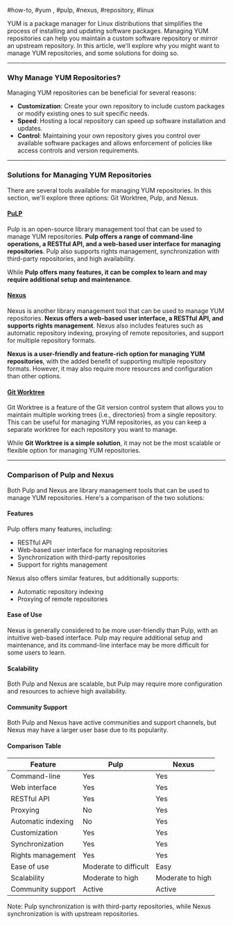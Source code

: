 #how-to, #yum , #pulp, #nexus, #repository, #linux 

YUM is a package manager for Linux distributions that simplifies the process of installing and updating software packages. Managing YUM repositories can help you maintain a custom software repository or mirror an upstream repository. In this article, we'll explore why you might want to manage YUM repositories, and some solutions for doing so.

---

### Why Manage YUM Repositories?

Managing YUM repositories can be beneficial for several reasons:
* **Customization**: Create your own repository to include custom packages or modify existing ones to suit specific needs.
* **Speed**: Hosting a local repository can speed up software installation and updates.
* **Control**: Maintaining your own repository gives you control over available software packages and allows enforcement of policies like access controls and version requirements.

---

### Solutions for Managing YUM Repositories

There are several tools available for managing YUM repositories. In this section, we'll explore three options: Git Worktree, Pulp, and Nexus.

#### [PuLP](../todo/How%20to%20use%20PuLP.md)

Pulp is an open-source library management tool that can be used to manage YUM repositories. **Pulp offers a range of command-line operations, a RESTful API, and a web-based user interface for managing repositories**. Pulp also supports rights management, synchronization with third-party repositories, and high availability.

While **Pulp offers many features, it can be complex to learn and may require additional setup and maintenance**.

#### [Nexus](../todo/How%20to%20use%20Nexus.md)

Nexus is another library management tool that can be used to manage YUM repositories. **Nexus offers a web-based user interface, a RESTful API, and supports rights management**. Nexus also includes features such as automatic repository indexing, proxying of remote repositories, and support for multiple repository formats.

**Nexus is a user-friendly and feature-rich option for managing YUM repositories**, with the added benefit of supporting multiple repository formats. However, it may also require more resources and configuration than other options.

#### [Git Worktree](How%20to%20manage%20YUM%20Repository%20using%20Git.md)

Git Worktree is a feature of the Git version control system that allows you to maintain multiple working trees (i.e., directories) from a single repository. This can be useful for managing YUM repositories, as you can keep a separate worktree for each repository you want to manage.

While **Git Worktree is a simple solution**, it may not be the most scalable or flexible option for managing YUM repositories.

---

### Comparison of Pulp and Nexus

Both Pulp and Nexus are library management tools that can be used to manage YUM repositories. Here's a comparison of the two solutions:

#### Features

Pulp offers many features, including:

* RESTful API
* Web-based user interface for managing repositories
* Synchronization with third-party repositories
* Support for rights management

Nexus also offers similar features, but additionally supports:

* Automatic repository indexing
* Proxying of remote repositories

#### Ease of Use

Nexus is generally considered to be more user-friendly than Pulp, with an intuitive web-based interface. Pulp may require additional setup and maintenance, and its command-line interface may be more difficult for some users to learn.

#### Scalability
Both Pulp and Nexus are scalable, but Pulp may require more configuration and resources to achieve high availability.

#### Community Support
Both Pulp and Nexus have active communities and support channels, but Nexus may have a larger user base due to its popularity.

#### Comparison Table

| Feature            | Pulp                  | Nexus            |
| ------------------ | --------------------- | ---------------- |
| Command-line       | Yes                   | Yes              |
| Web interface      | Yes                   | Yes              |
| RESTful API        | Yes                   | Yes              |
| Proxying           | No                    | Yes              |
| Automatic indexing | No                    | Yes              |
| Customization      | Yes                   | Yes              |
| Synchronization    | Yes                   | Yes              |
| Rights management  | Yes                   | Yes              |
| Ease of use        | Moderate to difficult | Easy             |
| Scalability        | Moderate to high      | Moderate to high |
| Community support  | Active                | Active           |

Note: Pulp synchronization is with third-party repositories, while Nexus synchronization is with upstream repositories.